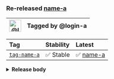 ### Re-released [name-a][release-url]

| <img alt="@login-a" src="https://avatars.githubusercontent.com/u/123456" width="32"> | Tagged by @login-a |
| ------------------------------------------------------------------------------------ | ------------------ |

| Tag                     | Stability | Latest                         |
| :---------------------- | :-------- | :----------------------------- |
| [`tag-name-a`][tag-url] | ✅ Stable  | ✅ [name-a][latest-release-url] |

<details><summary><strong>Release body</strong></summary>

This is a _release_ 🎉

</details>

[latest-release-url]: https://github.com/owner-a/repo-a/releases/tag/release-a

[release-url]: https://github.com/owner-a/repo-a/releases/tag/release-a

[tag-url]: https://github.com/owner-a/repo-a/tree/release-a
